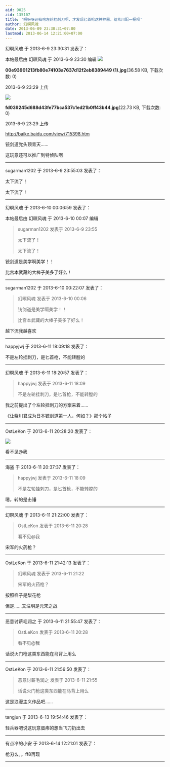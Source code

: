 ```yaml
---
aid: 9025
zid: 135107
title: '啊呀呀还搞啥左轮挂刺刀啊，才发现匕首枪这种神器，给紫川配一把呗'
author: 幻暝风魂
date: 2013-06-09 23:30:31+07:00
lastmod: 2013-06-14 12:21:00+07:00
---
```


幻暝风魂 于 2013-6-9 23:30:31 发表了：

本帖最后由 幻暝风魂 于 2013-6-9 23:30 编辑 ![](https://mirrors.tuna.tsinghua.edu.cn/osdn/lgqm/72877/232940qa5n7ifzxeiz57zj.jpg)



**00e93901213fb80e74103a7637d12f2eb8389449 (1).jpg**(36.58 KB, 下载次数: 0)



2013-6-9 23:29 上传



![](https://mirrors.tuna.tsinghua.edu.cn/osdn/lgqm/72877/232940ler5u13958nux5rr.jpg)



**fd039245d688d43fe77bca537c1ed21b0ff43b44.jpg**(22.73 KB, 下载次数: 0)



2013-6-9 23:29 上传



http://baike.baidu.com/view/715398.htm

铳剑道党头顶青天……

这玩意还可以推广到特侦队啊

---------

sugarman1202 于 2013-6-9 23:55:03 发表了：

太下流了！

太下流了！

---------

幻暝风魂 于 2013-6-10 00:06:59 发表了：

本帖最后由 幻暝风魂 于 2013-6-10 00:07 编辑 


> 
> sugarman1202 发表于 2013-6-9 23:55
> 
> 太下流了！
> 
> 太下流了！



铳剑道是美学啊美学！！

比宫本武藏的大棒子美多了好么！

---------

sugarman1202 于 2013-6-10 00:22:07 发表了：

> 幻暝风魂 发表于 2013-6-10 00:06
> 
> 铳剑道是美学啊美学！！
> 
> 比宫本武藏的大棒子美多了好么！



越下流我越喜欢

---------

happyjwj 于 2013-6-11 18:09:18 发表了：

不是左轮挂刺刀，是匕首枪，不能转膛的

---------

幻暝风魂 于 2013-6-11 18:20:57 发表了：

> happyjwj 发表于 2013-6-11 18:09
> 
> 不是左轮挂刺刀，是匕首枪，不能转膛的



我之前提出了个左轮挂刺刀的方案来着……

《让紫川君成为日本铳剑道第一人，何如？》那个帖子

---------

OstLeKon 于 2013-6-11 20:28:20 发表了：

![](http://dl.zhishi.sina.com.cn/upload/13/00/37/1256130037.18779076.jpg)

看不见@我

---------

海盗 于 2013-6-11 20:37:37 发表了：

> happyjwj 发表于 2013-6-11 18:09
> 
> 不是左轮挂刺刀，是匕首枪，不能转膛的



嗯，转的是击锤

---------

幻暝风魂 于 2013-6-11 21:22:00 发表了：

> OstLeKon 发表于 2013-6-11 20:28
> 
> 看不见@我



宋军的火药枪？

---------

OstLeKon 于 2013-6-11 21:42:13 发表了：

> 幻暝风魂 发表于 2013-6-11 21:22
> 
> 宋军的火药枪？



按照样子是梨花枪

但是……又注明是元宋之战

---------

恶意讨薪毛润之 于 2013-6-11 21:55:47 发表了：

> OstLeKon 发表于 2013-6-11 20:28
> 
> 看不见@我



话说火门枪这类东西能在马背上用么

---------

OstLeKon 于 2013-6-11 21:56:50 发表了：

> 恶意讨薪毛润之 发表于 2013-6-11 21:55
> 
> 话说火门枪这类东西能在马背上用么



这是浪漫主义作品吧……

---------

tangjun 于 2013-6-13 19:54:46 发表了：

轻兵器吧说这玩意蛋疼的想当飞刀扔出去

---------

有点冷的小安 于 2013-6-14 12:21:01 发表了：

枪刃么。。ff8再现

---------

